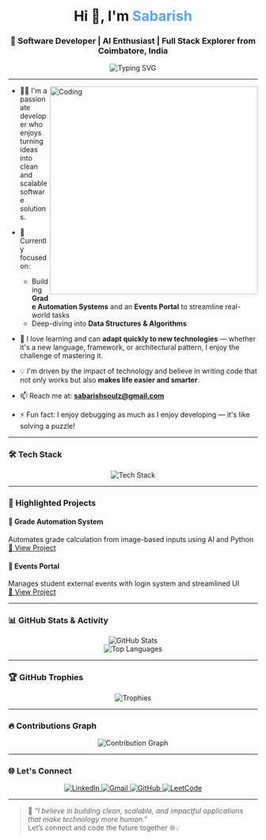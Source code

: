<h1 align="center">Hi 👋, I'm <span style="color:#58a6ff">Sabarish</span></h1>
<h3 align="center">
  🚀 Software Developer | AI Enthusiast | Full Stack Explorer from Coimbatore, India
</h3>

<p align="center">
  <img src="https://readme-typing-svg.demolab.com?font=Fira+Code&duration=2500&pause=1000&color=58A6FF&center=true&vCenter=true&width=435&lines=Crafting+Code+with+Purpose;Building+Scalable+Software+Solutions;Exploring+AI+%26+ML+Applications;Solving+Real-World+Problems+with+Tech" alt="Typing SVG" />
</p>

---

<img align="right" alt="Coding" width="420" src="https://media.giphy.com/media/qgQUggAC3Pfv687qPC/giphy.gif"/>

- 👨‍💻 I'm a passionate developer who enjoys turning ideas into clean and scalable software solutions.

- 🌱 Currently focused on:
  - Building **Grade Automation Systems** and an **Events Portal** to streamline real-world tasks
  - Deep-diving into **Data Structures & Algorithms**

- 🧠 I love learning and can **adapt quickly to new technologies** — whether it's a new language, framework, or architectural pattern, I enjoy the challenge of mastering it.

- 💡 I'm driven by the impact of technology and believe in writing code that not only works but also **makes life easier and smarter**.

- 📫 Reach me at: **sabarishsoulz@gmail.com**

- ⚡ Fun fact: I enjoy debugging as much as I enjoy developing — it's like solving a puzzle!

---

### 🛠️ Tech Stack

<p align="center">
  <img src="https://skillicons.dev/icons?i=python,django,html,css,js,react,php,go,postgresql,mysql,git,github,c,java,streamlit" alt="Tech Stack" />
</p>

---

### 🚀 Highlighted Projects

#### 🔹 Grade Automation System
Automates grade calculation from image-based inputs using AI and Python  
[🔗 View Project](https://github.com/Sabarish8150/)


#### 🔹 Events Portal
Manages student external events with login system and streamlined UI  
[🔗 View Project](https://github.com/Sabarish8150/events_portal)

---

### 📊 GitHub Stats & Activity

<div align="center">
  <img src="https://github-readme-stats.vercel.app/api?username=Sabarish8150&show_icons=true&theme=radical" alt="GitHub Stats"/>
  <br>
  <img src="https://github-readme-stats.vercel.app/api/top-langs/?username=Sabarish8150&layout=compact&theme=tokyonight" alt="Top Languages"/>
</div>

---

### 🏆 GitHub Trophies

<p align="center">
  <img src="https://github-profile-trophy.vercel.app/?username=Sabarish8150&theme=onedark&column=7" alt="Trophies" />
</p>

---

### 🔥 Contributions Graph

<p align="center">
  <img src="https://github-readme-activity-graph.vercel.app/graph?username=Sabarish8150&theme=react-dark" alt="Contribution Graph" />
</p>

---
### 🌐 Let's Connect

<p align="center">
  <a href="https://www.linkedin.com/in/sabarish-k-s/" target="_blank">
    <img src="https://img.shields.io/badge/LinkedIn-blue?style=for-the-badge&logo=linkedin&logoColor=white" alt="LinkedIn"/>
  </a>
  <a href="mailto:sabarishsoulz@gmail.com">
    <img src="https://img.shields.io/badge/Gmail-D14836?style=for-the-badge&logo=gmail&logoColor=white" alt="Gmail"/>
  </a>
  <a href="https://github.com/Sabarish8150">
    <img src="https://img.shields.io/badge/GitHub-181717?style=for-the-badge&logo=github&logoColor=white" alt="GitHub"/>
  </a>
  <a href="https://leetcode.com/u/SabarishSubramanian/">
  <img src="https://img.shields.io/badge/LeetCode-FFA116?style=for-the-badge&logo=leetcode&logoColor=black" alt="LeetCode"/>
</a>

</p>

---

> 💬 *"I believe in building clean, scalable, and impactful applications that make technology more human."*  
> Let’s connect and code the future together 🌐💡
